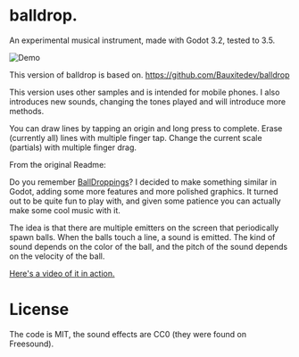 # balldrop.
An experimental musical instrument, made with Godot 3.2, tested to 3.5.

![Demo](demo/demo.gif)

This version of balldrop is based on. 
https://github.com/Bauxitedev/balldrop

This version uses other samples and is intended for mobile phones. I also introduces new sounds, changing the tones played and will introduce more methods.

You can draw lines by tapping an origin and long press to complete. 
Erase (currently all) lines with multiple finger tap.
Change the current scale (partials) with multiple finger drag.

From the original Readme:

Do you remember [BallDroppings](http://www.thaoh.net/BallDroppings/)? I decided to make something similar in Godot, adding some more features and more polished graphics. It turned out to be quite fun to play with, and given some patience you can actually make some cool music with it.

The idea is that there are multiple emitters on the screen that periodically spawn balls. When the balls touch a line, a sound is emitted. The kind of sound depends on the color of the ball, and the pitch of the sound depends on the velocity of the ball.


[Here's a video of it in action.](https://www.youtube.com/watch?v=yhKnGPcZmE4)

# License
The code is MIT, the sound effects are CC0 (they were found on Freesound).
